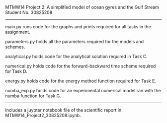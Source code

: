MTMW14 Project 2: A simplified model of ocean gyres and the Gulf Stream
Student No. 30825208

-----------------------------------------------------------

main.py runs code for the graphs and prints required for all tasks in the assignment.

parameters.py holds all the parameters required for the models and schemes.

analytical.py holds code for the analytical solution required in Task C.

numerical.py holds code for the forward-backward time scheme required for Task D.

energy.py holds code for the energy method function required for Task E.

numba_exp.py holds code for an experimental numerical model ran with the numba function for Task G.

-----------------------------------------------------------

Includes a juypter notebook file of the scientific report in MTMW14_Project2_30825208.ipynb.